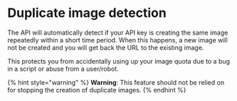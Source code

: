 # Duplicate image detection

The API will automatically detect if your API key is creating the same image repeatedly within a short time period. When this happens, a new image will not be created and you will get back the URL to the existing image.

This protects you from accidentally using up your image quota due to a bug in a script or abuse from a user/robot.

{% hint style="warning" %}
**Warning**: This feature should not be relied on for stopping the creation of duplicate images.
{% endhint %}

